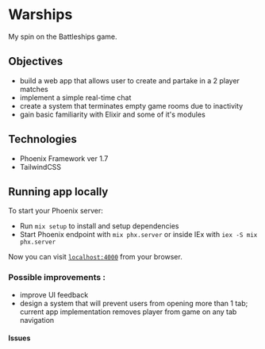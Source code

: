 # Warships

My spin on the Battleships game.

## Objectives

- build a web app that allows user to create and partake in a 2 player matches
- implement a simple real-time chat
- create a system that terminates empty game rooms due to inactivity
- gain basic familiarity with Elixir and some of it's modules

## Technologies

- Phoenix Framework ver 1.7
- TailwindCSS

## Running app locally

To start your Phoenix server:

- Run `mix setup` to install and setup dependencies
- Start Phoenix endpoint with `mix phx.server` or inside IEx with `iex -S mix phx.server`

Now you can visit [`localhost:4000`](http://localhost:4000) from your browser.



### Possible improvements :

- improve UI feedback
- design a system that will prevent users from opening more than 1 tab; current app implementation removes player from game on any tab navigation


#### Issues

